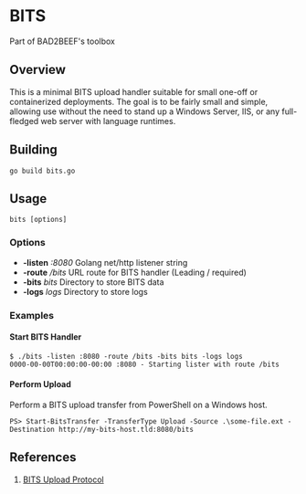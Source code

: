 # BITS

Part of BAD2BEEF's toolbox

## Overview

This is a minimal BITS upload handler suitable for small one-off or containerized deployments. The goal is to be fairly small and simple, allowing use without the need to stand up a Windows Server, IIS, or any full-fledged web server with language runtimes.

## Building

    go build bits.go

## Usage

    bits [options]

### Options

- **-listen** *:8080* Golang net/http listener string
- **-route** */bits* URL route for BITS handler (Leading / required)
- **-bits** *bits* Directory to store BITS data
- **-logs** *logs* Directory to store logs

### Examples

#### Start BITS Handler

    $ ./bits -listen :8080 -route /bits -bits bits -logs logs
    0000-00-00T00:00:00-00:00 :8080 - Starting lister with route /bits


#### Perform Upload

Perform a BITS upload transfer from PowerShell on a Windows host.

    PS> Start-BitsTransfer -TransferType Upload -Source .\some-file.ext -Destination http://my-bits-host.tld:8080/bits

## References

1. [BITS Upload Protocol](https://docs.microsoft.com/en-us/windows/win32/bits/bits-upload-protocol)
